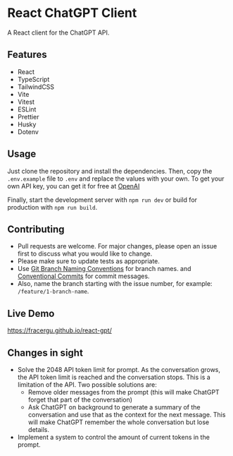 # React ChatGPT Client

A React client for the ChatGPT API.

## Features

- React
- TypeScript
- TailwindCSS
- Vite
- Vitest
- ESLint
- Prettier
- Husky
- Dotenv

## Usage

Just clone the repository and install the dependencies. Then, copy the `.env.example` file to `.env` and replace the values with your own.
To get your own API key, you can get it for free at [OpenAI](https://platform.openai.com/account/api-keys)

Finally, start the development server with `npm run dev` or build for production with `npm run build`.

## Contributing

- Pull requests are welcome. For major changes, please open an issue first to discuss what you would like to change.
- Please make sure to update tests as appropriate.
- Use [Git Branch Naming Conventions](https://gist.github.com/joshbuchea/6f47e86d2510bce28f8e7f42ae84c716) for branch names. and [Conventional Commits](https://www.conventionalcommits.org/en/v1.0.0/) for commit messages.
- Also, name the branch starting with the issue number, for example: `/feature/1-branch-name`.

## Live Demo

https://fracergu.github.io/react-gpt/

## Changes in sight

- Solve the 2048 API token limit for prompt. As the conversation grows, the API token limit is reached and the conversation stops. This is a limitation of the API. Two possible solutions are:
  - Remove older messages from the prompt (this will make ChatGPT forget that part of the conversation)
  - Ask ChatGPT on background to generate a summary of the conversation and use that as the context for the next message. This will make ChatGPT remember the whole conversation but lose details.
- Implement a system to control the amount of current tokens in the prompt.
